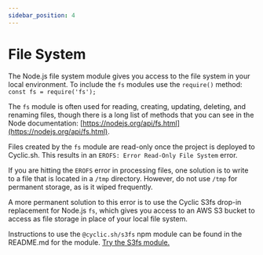 ```yaml
---
sidebar_position: 4
---
```


# File System

The Node.js file system module gives you access to the file system in your local environment. To include the `fs` modules use the `require()` method:
`const fs = require('fs');`

The `fs` module is often used for reading, creating, updating, deleting, and renaming files, though there is a long list of methods that you can see in the Node documentation: [https://nodejs.org/api/fs.html](https://nodejs.org/api/fs.html).

Files created by the `fs` module are read-only once the project is deployed to Cyclic.sh. This results in an `EROFS: Error Read-Only File System` error. 

If you are hitting the `EROFS` error in processing files, one solution is to write to a file that is located in a `/tmp` directory. However, do not use `/tmp` for permanent storage, as is it wiped frequently.

A more permanent solution to this error is to use the Cyclic S3fs drop-in replacement for Node.js `fs`, which gives you access to an AWS S3 bucket to access as file storage in place of your local file system.

Instructions to use the `@cyclic.sh/s3fs` npm module can be found in the README.md for the module. [Try the S3fs module.](https://github.com/cyclic-software/s3fs)